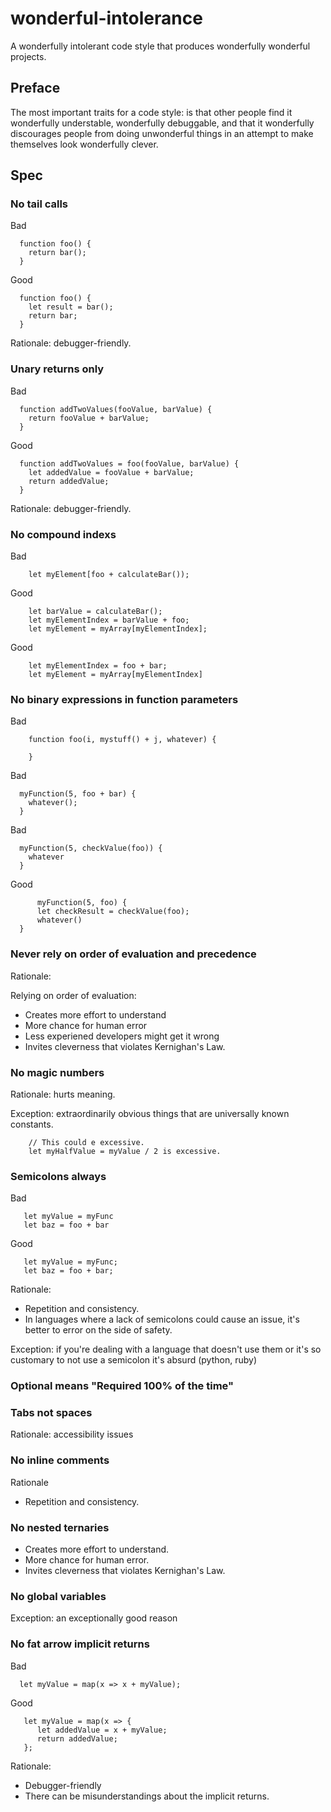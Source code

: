 # wonderful-intolerance
A wonderfully intolerant code style that produces wonderfully wonderful projects.

## Preface

The most important traits for a code style: is that other people find it wonderfully understable, wonderfully debuggable, and that it wonderfully discourages people from doing unwonderful things in an attempt to make themselves look wonderfully clever.

## Spec

### No tail calls

Bad
```
  function foo() {
    return bar();
  }
```

Good
```
  function foo() {
    let result = bar();
    return bar;
  }
```

Rationale: debugger-friendly.

### Unary returns only
Bad
```
  function addTwoValues(fooValue, barValue) {
    return fooValue + barValue;
  }
```

Good
```
  function addTwoValues = foo(fooValue, barValue) {
    let addedValue = fooValue + barValue;
    return addedValue;
  }
```

Rationale: debugger-friendly.





### No compound indexs
Bad
```
    let myElement[foo + calculateBar());
```

Good
```
    let barValue = calculateBar();
    let myElementIndex = barValue + foo;
    let myElement = myArray[myElementIndex];
```

Good
```
    let myElementIndex = foo + bar;
    let myElement = myArray[myElementIndex]
```
    
### No binary expressions in function parameters
Bad
```
    function foo(i, mystuff() + j, whatever) {

    }
```

Bad
```
  myFunction(5, foo + bar) {
    whatever();
  }
```

Bad
```
  myFunction(5, checkValue(foo)) {
    whatever
  }
```

Good
```
      myFunction(5, foo) {
      let checkResult = checkValue(foo);
      whatever()
  }
```

### Never rely on order of evaluation and precedence

Rationale:

Relying on order of evaluation:

- Creates more effort to understand
- More chance for human error
- Less experiened developers might get it wrong
- Invites cleverness that violates Kernighan's Law.


### No magic numbers

Rationale: hurts meaning.

Exception: extraordinarily obvious things that are universally known constants.

```
    // This could e excessive.
    let myHalfValue = myValue / 2 is excessive.
```


### Semicolons always

Bad
```
   let myValue = myFunc
   let baz = foo + bar
```

Good
```
   let myValue = myFunc;
   let baz = foo + bar;
```

Rationale:

* Repetition and consistency.
* In languages where a lack of semicolons could cause an issue, it's better to error on the side of safety.

Exception: if you're dealing with a language that doesn't use them or it's so customary to not use a semicolon it's absurd (python, ruby)


### Optional means "Required 100% of the time"



### Tabs not spaces

Rationale: accessibility issues

### No inline comments

Rationale

- Repetition and consistency.
 
### No nested ternaries

- Creates more effort to understand.
- More chance for human error.
- Invites cleverness that violates Kernighan's Law.

### No global variables

Exception: an exceptionally good reason

### No fat arrow implicit returns

Bad
```
  let myValue = map(x => x + myValue);
```

Good
```
   let myValue = map(x => {
      let addedValue = x + myValue;
      return addedValue;
   };
```

Rationale:

- Debugger-friendly
- There can be misunderstandings about the implicit returns.

